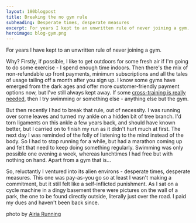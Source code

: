 ```yaml
---
layout: 180blogpost
title: Breaking the no gym rule
subheading: Desperate times, desperate measures
excerpt: For years I kept to an unwritten rule of never joining a gym. Circumstances forced me to revisit that
heroimage: blog-gym.png
---
```



<p>For years I have kept to an unwritten rule of never joining a gym.</p>

<p>Why? Firstly, if possible, I like to get outdoors for some fresh air if I'm going to do some exercise - I spend enough time indoors. Then there's the mix of non-refundable up front payments, minimum subscriptions and all the tales of usage tailing off a month after you sign up. I know some gyms have emerged from the dark ages and offer more customer-friendly payment options now, but I've still always kept away. If some <a href="{{ site.baseurl }}{% post_url 2017-3-3-cross-training-injury-swimming %}">cross-training is really needed</a>, then I try swimming or something else - anything else but the gym.</p>

<p>But then recently I had to break that rule, out of necessity. I was running over some leaves and turned my ankle on a hidden bit of tree branch. I'd torn ligaments on this ankle a few years back, and should have known better, but I carried on to finish my run as it didn't hurt much at first. The next day I was reminded of the folly of listening to the mind instead of the body. So I had to stop running for a while, but had a marathon coming up and felt that need to keep doing something regularly. Swimming was only possible one evening a week, whereas lunchtimes I had free but with nothing on hand. Apart from a gym that is...

<p>So, reluctantly I ventured into its alien environs - desperate times, desperate measures. This one was pay-as-you go so at least I wasn't making a commitment, but it still felt like a self-inflicted punishment. As I sat on a cycle machine in a dingy basement there were pictures on the wall of a park, the one to be found directly outside, literally just over the road. I paid my dues and haven't been back since.</p>


<p class="photocredit text-muted"><i class="fa fa-creative-commons fa-fw"></i> photo by <a href="https://www.flickr.com/photos/airiarunning/">Airia Running</a></p>













